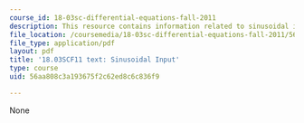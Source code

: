 ```yaml
---
course_id: 18-03sc-differential-equations-fall-2011
description: This resource contains information related to sinusoidal input.
file_location: /coursemedia/18-03sc-differential-equations-fall-2011/56aa808c3a193675f2c62ed8c6c836f9_MIT18_03SCF11_s14_3text.pdf
file_type: application/pdf
layout: pdf
title: '18.03SCF11 text: Sinusoidal Input'
type: course
uid: 56aa808c3a193675f2c62ed8c6c836f9

---
```

None
